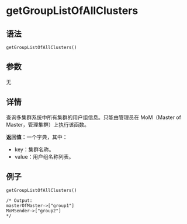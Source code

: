# getGroupListOfAllClusters

## 语法

`getGroupListOfAllClusters()`

## 参数

无

## 详情

查询多集群系统中所有集群的用户组信息。只能由管理员在 MoM（Master of Master，管理集群）上执行该函数。

**返回值**：一个字典，其中：

* key：集群名称。
* value：用户组名称列表。

## 例子

```
getGroupListOfAllClusters()

/* Output:
masterOfMaster->["group1"]
MoMSender->["group2"]
*/
```

